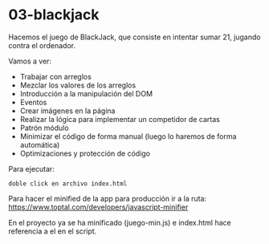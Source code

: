 # 03-blackjack

Hacemos el juego de BlackJack, que consiste en intentar sumar 21, jugando contra el ordenador.

Vamos a ver:

- Trabajar con arreglos
- Mezclar los valores de los arreglos
- Introducción a la manipulación del DOM
- Eventos
- Crear imágenes en la página
- Realizar la lógica para implementar un competidor de cartas
- Patrón módulo
- Minimizar el código de forma manual (luego lo haremos de forma automática)
- Optimizaciones y protección de código

Para ejecutar:

```
doble click en archivo index.html
```

Para hacer el minified de la app para producción ir a la ruta:
https://www.toptal.com/developers/javascript-minifier

En el proyecto ya se ha minificado (juego-min.js) e index.html hace referencia a el en el script.
